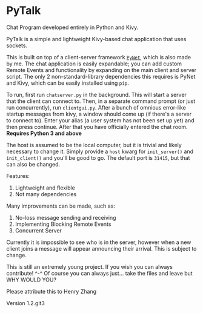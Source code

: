 # PyTalk
Chat Program developed entirely in Python and Kivy.

PyTalk is a simple and lightweight Kivy-based chat application that uses sockets.

This is built on top of a client-server framework [`PyNet`](https://github.com/henryz2004/pynet), which is also made by me. The chat application is easily expandable; you can add custom Remote Events and functionality by expanding on the main client and server script. The only 2 non-standard-library dependencies this requires is PyNet and Kivy, which can be easily installed using `pip`.

To run, first run `chatserver.py` in the background. This will start a server that the client can connect to. Then, in a separate command prompt (or just run concurrently), run `clientgui.py`. After a bunch of omnious error-like startup messages from kivy, a window should come up (if there's a server to connect to). Enter your alias (a user system has not been set up yet) and then press continue. After that you have officially entered the chat room. **Requires Python 3 and above**

The host is assumed to be the local computer, but it is trivial and likely necessary to change it. Simply provide a `host` kwarg for `init_server()` and `init_client()` and you'll be good to go. The default port is `31415`, but that can also be changed.

Features:
  1. Lightweight and flexible
  2. Not many dependencies

Many improvements can be made, such as:
  1. No-loss message sending and receiving
  2. Implementing Blocking Remote Events
  3. Concurrent Server

Currently it is impossible to see who is in the server, however when a new client joins a message will appear announcing their arrival. This is subject to change.

This is still an extremely young project. If you wish you can always contribute! ^-^
Of course you can always just... take the files and leave but WHY WOULD YOU?

Please attribute this to Henry Zhang

Version 1.2.git3
